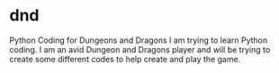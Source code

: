 # dnd
Python Coding for Dungeons and Dragons
I am trying to learn Python coding. I am an avid Dungeon and Dragons player and will be trying to create some different codes to help create and play the game.
